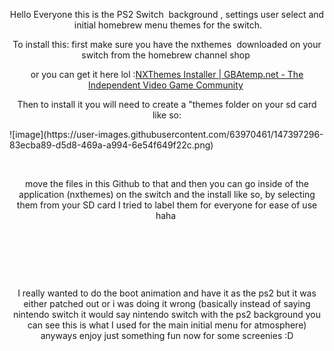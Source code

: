 <p style="text-align: center;">Hello Everyone this is the PS2 Switch &nbsp;background , settings user select and &nbsp;initial homebrew menu themes for the switch.</p>
<p style="text-align: center;">To install this: first make sure you have the nxthemes &nbsp;downloaded on your switch from the homebrew channel shop&nbsp;</p>
<p style="text-align: center;">or you can get it here lol :<a href="https://gbatemp.net/download/nxthemes-installer.35408/">NXThemes Installer | GBAtemp.net - The Independent Video Game Community</a>&nbsp;</p>


<p style="text-align: center;">Then to install it you will need to create a &quot;themes folder on your sd card like so:</p>
![image](https://user-images.githubusercontent.com/63970461/147397296-83ecba89-d5d8-469a-a994-6e54f649f22c.png)


<p style="text-align: center;"><br></p>
<p style="text-align: center;">move the files in this Github to that and then you can go inside of the application (nxthemes) on the switch and the install like so, by selecting them from your SD card I tried to label them for everyone for ease of use haha&nbsp;</p>
<p style="text-align: center;"><br></p>
<p style="text-align: center;"><br></p>
<p style="text-align: center;"><br></p>
<p style="text-align: center;">I really wanted to do the boot animation and have it as the ps2 but it was either patched out or i was doing it wrong (basically instead of saying nintendo switch it would say nintendo switch with the ps2 background you can see this is what I used for the main initial menu for atmosphere) anyways enjoy just something fun now for some screenies :D</p>
<p style="text-align: center;"><br></p>
